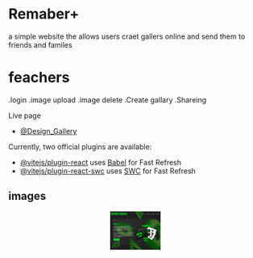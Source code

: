 # Remaber+

a simple website the allows users craet gallers online and send them to friends and familes

# feachers
.login
.image upload
.image delete
.Create gallary
.Shareing 

Live page

- [@Design_Gallery](https://design-gallery-two.vercel.app/)

Currently, two official plugins are available:

- [@vitejs/plugin-react](https://github.com/vitejs/vite-plugin-react/blob/main/packages/plugin-react/README.md) uses [Babel](https://babeljs.io/) for Fast Refresh
- [@vitejs/plugin-react-swc](https://github.com/vitejs/vite-plugin-react-swc) uses [SWC](https://swc.rs/) for Fast Refresh

## images

<div align="center">
  <img src="./src/assets/Screenshot 2025-01-17 204921.png" alt="App Screenshot" width="100">
</div>


